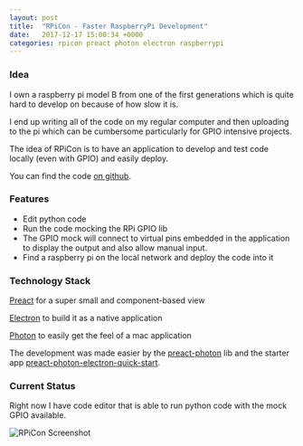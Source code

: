 ```yaml
---
layout: post
title:  "RPiCon - Faster RaspberryPi Development"
date:   2017-12-17 15:00:34 +0000
categories: rpicon preact photon electron raspberrypi
---
```


### Idea

I own a raspberry pi model B from one of the first generations which is quite hard to develop on because of how slow it is.

I end up writing all of the code on my regular computer and then uploading to the pi which can be cumbersome particularly for GPIO intensive projects.

The idea of RPiCon is to have an application to develop and test code locally (even with GPIO) and easily deploy.

You can find the code [on github][rpicon].

### Features

* Edit python code
* Run the code mocking the RPi GPIO lib
* The GPIO mock will connect to virtual pins embedded in the application to display the output and also allow manual input.
* Find a raspberry pi on the local network and deploy the code into it

### Technology Stack

[Preact] for a super small and component-based view

[Electron] to build it as a native application

[Photon] to easily get the feel of a mac application

The development was made easier by the [preact-photon] lib and the starter app [preact-photon-electron-quick-start].

### Current Status

Right now I have code editor that is able to run python code with the mock GPIO available.

![RPiCon Screenshot](https://i.imgur.com/xZGYcOe.png)

[photon]: https://github.com/connors/photon
[preact]: https://github.com/developit/preact
[electron]: https://github.com/electron/electron
[preact-photon]: https://github.com/developit/preact-photon
[preact-photon-electron-quick-start]: https://github.com/alexkrolick/preact-photon-electron-quick-start
[rpicon]: https://github.com/ruiclarateixeira/RPiCon
